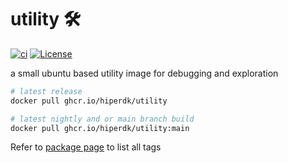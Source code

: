 # utility 🛠️

[![ci](https://github.com/hiperdk/utility/actions/workflows/push.yml/badge.svg?branch=main)](https://github.com/hiperdk/utility/actions/workflows/push.yml)
[![License](https://img.shields.io/github/license/hiperdk/utility)](LICENSE)

a small ubuntu based utility image for debugging and exploration

```bash
# latest release
docker pull ghcr.io/hiperdk/utility

# latest nightly and or main branch build
docker pull ghcr.io/hiperdk/utility:main
```

Refer to [package page](https://github.com/hiperdk/utility/pkgs/container/utility) to list all tags
